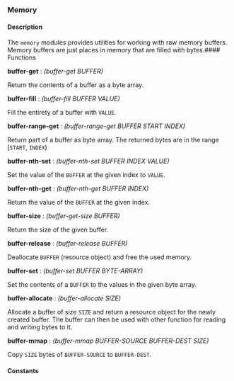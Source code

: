 ### Memory

#### Description

The `memory` modules provides utilities for working with raw memory
buffers. Memory buffers are just places in memory that are filled with bytes.#### Functions

**buffer-get** : *(buffer-get BUFFER)*

Return the contents of a buffer as a byte array.


**buffer-fill** : *(buffer-fill BUFFER VALUE)*

Fill the entirety of a buffer with `VALUE`.


**buffer-range-get** : *(buffer-range-get BUFFER START INDEX)*

Return part of a buffer as byte array. The returned bytes are in the
range [`START`, `INDEX`)


**buffer-nth-set** : *(buffer-nth-set BUFFER INDEX VALUE)*

Set the value of the `BUFFER` at the given index to `VALUE`.


**buffer-nth-get** : *(buffer-nth-get BUFFER INDEX)*

Return the value of the `BUFFER` at the given index.


**buffer-size** : *(buffer-get-size BUFFER)*

Return the size of the given buffer.


**buffer-release** : *(buffer-release BUFFER)*

Deallocate `BUFFER` (resource object) and free the used memory.


**buffer-set** : *(buffer-set BUFFER BYTE-ARRAY)*

Set the contents of a `BUFFER` to the values in the given byte array.


**buffer-allocate** : *(buffer-allocate SIZE)*

Allocate a buffer of size `SIZE` and return a resource object for the
newly created buffer. The buffer can then be used with other function
for reading and writing bytes to it.



**buffer-mmap** : *(buffer-mmap BUFFER-SOURCE BUFFER-DEST SIZE)*

Copy `SIZE` bytes of `BUFFER-SOURCE` to `BUFFER-DEST`.


#### Constants


